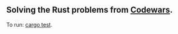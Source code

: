 ## Solving the Rust problems from [Codewars](https://www.codewars.com).

To run: [cargo test](https://doc.rust-lang.org/stable/rust-by-example/testing/unit_testing.html).

